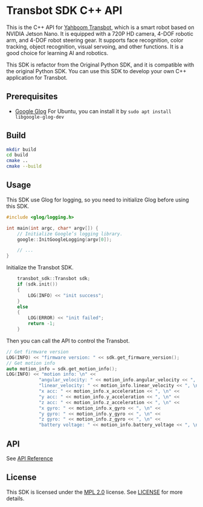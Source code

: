 # Transbot SDK C++ API

This is the C++ API for [Yahboom Transbot](https://category.yahboom.net/products/transbot-jetson_nano), which is a smart robot based on NVIDIA Jetson Nano. It is equipped with a 720P HD camera, 4-DOF robotic arm, and 4-DOF robot steering gear. It supports face recognition, color tracking, object recognition, visual servoing, and other functions. It is a good choice for learning AI and robotics.

This SDK is refactor from the Original Python SDK, and it is compatible with the original Python SDK. You can use this SDK to develop your own C++ application for Transbot.

## Prerequisites

- [Google Glog](https://github.com/google/glog)
  For Ubuntu, you can install it by `sudo apt install libgoogle-glog-dev`

## Build

```bash
mkdir build
cd build
cmake ..
cmake --build
```

## Usage

This SDK use Glog for logging, so you need to initialize Glog before using this SDK.

```cpp
#include <glog/logging.h>

int main(int argc, char* argv[]) {
    // Initialize Google’s logging library.
    google::InitGoogleLogging(argv[0]);

    // ...
}
```

Initialize the Transbot SDK.
```cpp
    transbot_sdk::Transbot sdk;
    if (sdk.init())
    {
        LOG(INFO) << "init success";
    }
    else
    {
        LOG(ERROR) << "init failed";
        return -1;
    }
```

Then you can call the API to control the Transbot.

```cpp
// Get firmware version
LOG(INFO) << "firmware version: " << sdk.get_firmware_version();
// Get motion info
auto motion_info = sdk.get_motion_info();
LOG(INFO) << "motion info: \n" <<
            "angular_velocity: " << motion_info.angular_velocity << ", \n" <<
            "linear_velocity: " << motion_info.linear_velocity << ", \n" <<
            "x acc: " << motion_info.x_acceleration << ", \n" <<
            "y acc: " << motion_info.y_acceleration << ", \n" <<
            "z acc: " << motion_info.z_acceleration << ", \n" <<
            "x gyro: " << motion_info.x_gyro << ", \n" <<
            "y gyro: " << motion_info.y_gyro << ", \n" <<
            "z gyro: " << motion_info.z_gyro << ", \n" <<
            "battery voltage: " << motion_info.battery_voltage << ", \n";
```

## API
See [API Reference](API.md)

## License
This SDK is licensed under the [MPL 2.0](https://www.mozilla.org/en-US/MPL/2.0/) license. See [LICENSE](LICENSE) for more details.